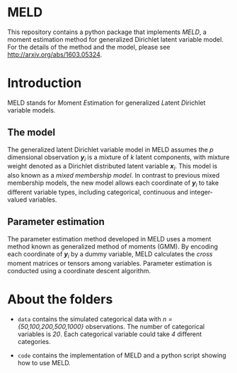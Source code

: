 # MELD

This repository contains a python package that implements _MELD_, a
moment estimation method for generalized Dirichlet latent variable
model.  For the details of the method and the model, please see
http://arxiv.org/abs/1603.05324.

# Introduction

MELD stands for *M*oment *E*stimation for generalized *L*atent
*D*irichlet variable models.


## The model

The generalized latent Dirichlet variable model in MELD assumes the
*p* dimensional observation **_y_**<sub>_i_</sub> is a mixture of *k*
latent components, with mixture weight denoted as a Dirichlet
distributed latent variable **_x_**<sub>_i_</sub>. This model is also
known as a *mixed membership model*. In contrast to previous mixed
membership models, the new model allows each coordinate of
**_y_**<sub>_i_</sub> to take different variable types, including
categorical, continuous and integer-valued variables.

## Parameter estimation

The parameter estimation method developed in MELD uses a moment method
known as generalized method of moments (GMM). By encoding each
coordinate of **_y_**<sub>_i_</sub> by a dummy variable, MELD
calculates the *cross* moment matrices or tensors among
variables. Parameter estimation is conducted using a coordinate
descent algorithm.

# About the folders

- `data` contains the simulated categorical data with *n =
{50,100,200,500,1000}* observations.  The number of categorical
variables is *20*. Each categorical variable could take *4* different
categories.

- `code` contains the implementation of MELD and a python
script showing how to use MELD.




